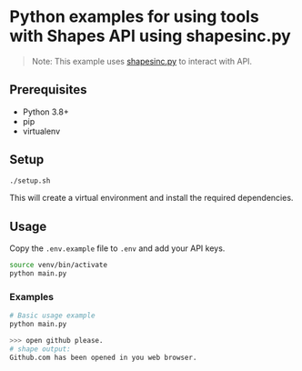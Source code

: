 # Python examples for using tools with Shapes API using shapesinc.py

> Note: This example uses [shapesinc.py](https://github.com/Rishiraj0100/shapesinc-py) to interact with API.

## Prerequisites

- Python 3.8+
- pip
- virtualenv

## Setup

```bash
./setup.sh
```

This will create a virtual environment and install the required dependencies.

## Usage

Copy the `.env.example` file to `.env` and add your API keys.

```bash
source venv/bin/activate
python main.py
```


### Examples

```bash
# Basic usage example
python main.py

>>> open github please.
# shape output:
Github.com has been opened in you web browser.
```

